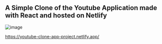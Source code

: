## A Simple Clone of the Youtube Application made with React and hosted on Netlify

![image](https://user-images.githubusercontent.com/103639437/223171368-0b53b7bf-72cb-4ce9-9126-5a1e7c2aaa5e.png)

https://youtube-clone-app-project.netlify.app/
